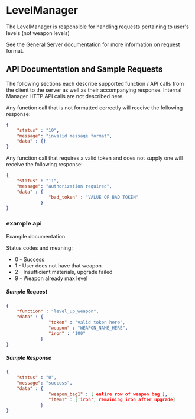 # LevelManager

The LevelManager is responsible for handling requests pertaining to user's levels (not weapon levels)

See the General Server documentation for more information on request format.


## API Documentation and Sample Requests

The following sections each describe supported function / API calls from the client to the server as well as their accompanying response. Internal Manager HTTP API calls are not described here.


Any function call that is not formatted correctly will receive the following response:
```json
{
	"status" : "10",
	"message": "invalid message format",
	"data" : {}
}
```

Any function call that requires a valid token and does not supply one will receive the following response:
```json
{
	"status" : "11",
	"message": "authorization required",
	"data" : {
				"bad_token" : "VALUE OF BAD TOKEN"
			 }
}
```



### example api

Example documentation

Status codes and meaning:

- 0 - Success
- 1 - User does not have that weapon
- 2 - Insufficient materials, upgrade failed
- 9 - Weapon already max level



##### Sample Request
```json
{
	"function" : "level_up_weapon",
	"data" : {
				"token" : "valid token here",
				"weapon" : "WEAPON_NAME_HERE",
				"iron" : "100"
			 }
}
```

##### Sample Response
```json
{
	"status" : "0",
	"message": "success",
	"data" : {
				"weapon_bag1" : [ entire row of weapon bag ],
				"item1" : ['iron', remaining_iron_after_upgrade]
			 }
}
```

